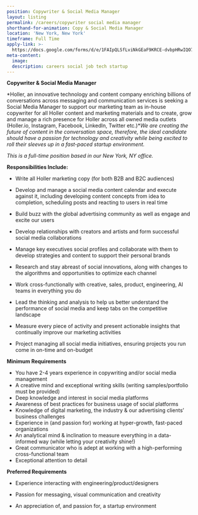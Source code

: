 ```yaml
---
position: Copywriter & Social Media Manager
layout: listing
permalink: /careers/copywriter social media manager
shorthand-for-animation: Copy & Social Media Manager
location: 'New York, New York'
timeframe: Full Time
apply-link: >-
  https://docs.google.com/forms/d/e/1FAIpQLSfLviNkGEaF9KRCE-dvbpHRwIQO7AgfTxFMm4DzZYAWhaTfrg/viewform
meta-content:
  image:
  description: careers social job tech startup
---
```


**Copywriter & Social Media Manager&nbsp;**

*Holler, an innovative technology and content company enriching billions of conversations across messaging and communication services is seeking a Social Media Manager to support our marketing team as in-house copywriter for all Holler content and marketing materials and to create, grow and manage a rich presence for Holler across all owned media outlets (Holler.io, Instagram, Facebook, LinkedIn, Twitter etc.)**We are creating the future of content in the conversation space, therefore, the ideal candidate should have a passion for technology and creativity while being excited to roll their sleeves up in a fast-paced startup environment.&nbsp;*

*This is a full-time position based in our New York, NY office.*

**Responsibilities Include:**

* Write all Holler marketing copy (for both B2B and B2C audiences)

* Develop and manage a social media content calendar and execute against it, including developing content concepts from idea to completion, scheduling posts and reacting to users in real time&nbsp;&nbsp;

* Build buzz with the global advertising community as well as engage and excite our users&nbsp;

* Develop relationships with creators and artists and form successful social media collaborations&nbsp;

* Manage key executives social profiles and collaborate with them to develop strategies and content to support their personal brands

* Research and stay abreast of social innovations, along with changes to the algorithms and opportunities to optimize each channel

* Work cross-functionally with creative, sales, product, engineering, AI teams in everything you do

* Lead the thinking and analysis to help us better understand the performance of social media and keep tabs on the competitive landscape&nbsp;

* Measure every piece of activity and present actionable insights that continually improve our marketing activities&nbsp;

* Project managing all social media initiatives, ensuring projects you run come in on-time and on-budget

**Minimum Requirements**

* You have 2-4 years experience in copywriting and/or social media management
* A creative mind and exceptional writing skills (writing samples/portfolio must be provided)
* Deep knowledge and interest in social media platforms
* Awareness of best practices for business usage of social platforms
* Knowledge of digital marketing, the industry & our advertising clients’ business challenges
* Experience in (and passion for) working at hyper-growth, fast-paced organizations
* An analytical mind & inclination to measure everything in a data-informed way (while letting your creativity shine\!)
* Great communicator who is adept at working with a high-performing cross-functional team
* Exceptional attention to detail&nbsp;

**Preferred Requirements**

* Experience interacting with engineering/product/designers&nbsp;
* Passion for messaging, visual communication and creativity

* An appreciation of, and passion for, a startup environment&nbsp;